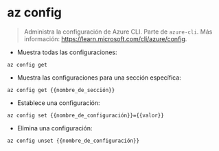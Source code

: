 # az config

> Administra la configuración de Azure CLI.
> Parte de `azure-cli`.
> Más información: <https://learn.microsoft.com/cli/azure/config>.

- Muestra todas las configuraciones:

`az config get`

- Muestra las configuraciones para una sección específica:

`az config get {{nombre_de_sección}}`

- Establece una configuración:

`az config set {{nombre_de_configuración}}={{valor}}`

- Elimina una configuración:

`az config unset {{nombre_de_configuración}}`
